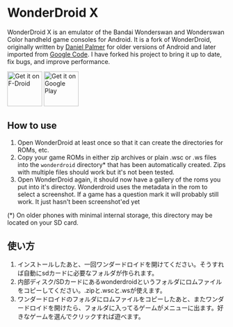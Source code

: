 # WonderDroid X

WonderDroid X is an emulator of the Bandai Wonderswan and Wonderswan Color handheld game consoles for Android. It is a fork of WonderDroid, originally written by [Daniel Palmer](https://github.com/danielgpalmer) for older versions of Android and later imported from [Google Code](https://code.google.com/p/wonderdroid). I have forked his project to bring it up to date, fix bugs, and improve performance.

[<img src="https://fdroid.gitlab.io/artwork/badge/get-it-on.png"
     alt="Get it on F-Droid"
     height="80">](https://f-droid.org/packages/com.atelieryl.wonderdroid/)
[<img src="https://play.google.com/intl/en_us/badges/images/generic/en-play-badge.png"
     alt="Get it on Google Play"
     height="80">](https://play.google.com/store/apps/details?id=com.atelieryl.wonderdroid)

## How to use

  1. Open WonderDroid at least once so that it can create the directories for ROMs, etc.
  1. Copy your game ROMs in either zip archives or plain .wsc or .ws files into the `wonderdroid` directory* that has been automatically created. Zips with multiple files should work but it's not been tested.
  1. Open WonderDroid again, it should now have a gallery of the roms you put into it's directoy. Wonderdroid uses the metadata in the rom to select a screenshot. If a game has a question mark it will probably still work. It just hasn't been screenshot'ed yet

(*) On older phones with minimal internal storage, this directory may be located on your SD card.

## 使い方

  1. インストールしたあと、一回ワンダードロイドを開けてください。そうすれば自動にsdカードに必要なフォルダが作られます。
  1. 内部ディスク/SDカードにあるwonderdroidというフォルダにロムファイルをコピーしてください。.zipと.wscと.wsが使えます。
  1. ワンダードロイドのフォルダにロムファイルをコピーしたあと、またワンダードロイドを開けたら、フォルダに入ってるゲームがメニューに出ます。好きなゲームを選んでクリックすれば遊べます。
